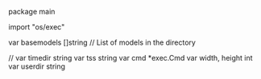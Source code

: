 package main

import "os/exec"

var basemodels []string // List of models in the directory

// var timedir string
var tss string
var cmd *exec.Cmd
var width, height int
var userdir string
